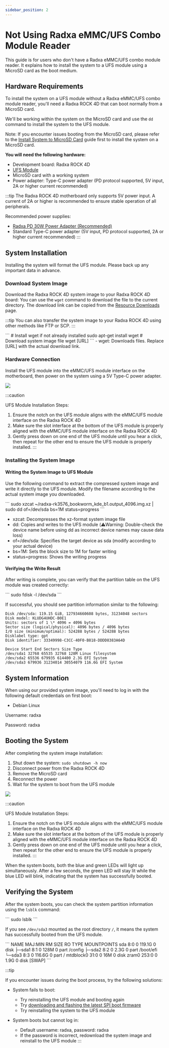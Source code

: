 ```yaml
---
sidebar_position: 2
---
```


# Not Using Radxa eMMC/UFS Combo Module Reader

This guide is for users who don't have a Radxa eMMC/UFS combo module reader. It explains how to install the system to a UFS module using a MicroSD card as the boot medium.

## Hardware Requirements

To install the system on a UFS module without a Radxa eMMC/UFS combo module reader, you'll need a Radxa ROCK 4D that can boot normally from a MicroSD card.

We'll be working within the system on the MicroSD card and use the `dd` command to install the system to the UFS module.

Note: If you encounter issues booting from the MicroSD card, please refer to the [Install System to MicroSD Card](../boot_sd) guide first to install the system on a MicroSD card.

**You will need the following hardware:**

- Development board: Radxa ROCK 4D
- [UFS Module](https://radxa.com/products/accessories/ufs-module)
- MicroSD card with a working system
- Power adapter: Type-C power adapter (PD protocol supported, 5V input, 2A or higher current recommended)

:::tip
The Radxa ROCK 4D motherboard only supports 5V power input. A current of 2A or higher is recommended to ensure stable operation of all peripherals.

Recommended power supplies:

- [Radxa PD 30W Power Adapter (Recommended)](https://radxa.com/products/accessories/power-pd-30w)
- Standard Type-C power adapter (5V input, PD protocol supported, 2A or higher current recommended)
  :::

## System Installation

Installing the system will format the UFS module. Please back up any important data in advance.

### Download System Image

Download the Radxa ROCK 4D system image to your Radxa ROCK 4D board: You can use the `wget` command to download the file to the current directory. The download link can be copied from the [Resource Downloads](../../../download) page.

:::tip
You can also transfer the system image to your Radxa ROCK 4D using other methods like FTP or SCP.
:::

<NewCodeBlock tip="radxa@radxa-4d$" type="device">
```
# Install wget if not already installed
sudo apt-get install wget
# Download system image file
wget [URL]
```
</NewCodeBlock>
- wget: Downloads files. Replace [URL] with the actual download link.

### Hardware Connection

Install the UFS module into the eMMC/UFS module interface on the motherboard, then power on the system using a 5V Type-C power adapter.

<div style={{textAlign: 'center'}}>
  <img src="/img/rock4/4d/boot-ufs-sd.webp" style={{width: '60%', maxWidth: '1200px'}} />
</div>

:::caution

UFS Module Installation Steps:

1. Ensure the notch on the UFS module aligns with the eMMC/UFS module interface on the Radxa ROCK 4D
2. Make sure the slot interface at the bottom of the UFS module is properly aligned with the eMMC/UFS module interface on the Radxa ROCK 4D
3. Gently press down on one end of the UFS module until you hear a click, then repeat for the other end to ensure the UFS module is properly installed.
   :::

### Installing the System Image

#### Writing the System Image to UFS Module

Use the following command to extract the compressed system image and write it directly to the UFS module. Modify the filename according to the actual system image you downloaded.

<NewCodeBlock tip="radxa@radxa-4d$" type="device">
```
sudo xzcat ~/radxa-rk3576_bookworm_kde_b1.output_4096.img.xz | sudo dd of=/dev/sda bs=1M status=progress
```
</NewCodeBlock>

- xzcat: Decompresses the xz-format system image file
- dd: Copies and writes to the UFS module (⚠️Warning: Double-check the device name before using dd as incorrect device names may cause data loss)
- of=/dev/sda: Specifies the target device as sda (modify according to your actual device)
- bs=1M: Sets the block size to 1M for faster writing
- status=progress: Shows the writing progress

#### Verifying the Write Result

After writing is complete, you can verify that the partition table on the UFS module was created correctly:

<NewCodeBlock tip="radxa@radxa-4d$" type="device">
```
sudo fdisk -l /dev/sda
```
</NewCodeBlock>

If successful, you should see partition information similar to the following:
<NewCodeBlock tip="radxa@radxa-4d$" type="device">

```
Disk /dev/sda: 119.15 GiB, 127934660608 bytes, 31234048 sectors
Disk model: KLUDG4UHDC-B0E1
Units: sectors of 1 \* 4096 = 4096 bytes
Sector size (logical/physical): 4096 bytes / 4096 bytes
I/O size (minimum/optimal): 524288 bytes / 524288 bytes
Disklabel type: gpt
Disk identifier: 33349998-C3CC-40F0-B818-DDDD8383A64D

Device Start End Sectors Size Type
/dev/sda1 32768 65535 32768 128M Linux filesystem
/dev/sda2 65536 679935 614400 2.3G EFI System
/dev/sda3 679936 31234014 30554079 116.6G EFI System
```

</NewCodeBlock>

## System Information

When using our provided system image, you'll need to log in with the following default credentials on first boot:

- Debian Linux

Username: radxa

Password: radxa

## Booting the System

After completing the system image installation:

1. Shut down the system: `sudo shutdown -h now`
2. Disconnect power from the Radxa ROCK 4D
3. Remove the MicroSD card
4. Reconnect the power
5. Wait for the system to boot from the UFS module

<div style={{textAlign: 'center'}}>
  <img src="/img/rock4/4d/boot-ufs.webp" style={{width: '100%', maxWidth: '1200px'}} />
</div>

:::caution

UFS Module Installation Steps:

1. Ensure the notch on the UFS module aligns with the eMMC/UFS module interface on the Radxa ROCK 4D
2. Make sure the slot interface at the bottom of the UFS module is properly aligned with the eMMC/UFS module interface on the Radxa ROCK 4D
3. Gently press down on one end of the UFS module until you hear a click, then repeat for the other end to ensure the UFS module is properly installed.
   :::

When the system boots, both the blue and green LEDs will light up simultaneously. After a few seconds, the green LED will stay lit while the blue LED will blink, indicating that the system has successfully booted.

## Verifying the System

After the system boots, you can check the system partition information using the `lsblk` command:

<NewCodeBlock tip="radxa@radxa-4d$" type="device">
```
sudo lsblk
```
</NewCodeBlock>

If you see `/dev/sda3` mounted as the root directory `/`, it means the system has successfully booted from the UFS module.

<NewCodeBlock tip="radxa@radxa-4d$" type="device">
```
NAME MAJ:MIN RM SIZE RO TYPE MOUNTPOINTS
sda 8:0 0 119.1G 0 disk
├─sda1 8:1 0 128M 0 part /config
├─sda2 8:2 0 2.3G 0 part /boot/efi
└─sda3 8:3 0 116.6G 0 part /
mtdblock0 31:0 0 16M 0 disk
zram0 253:0 0 1.9G 0 disk [SWAP]
```
</NewCodeBlock>

:::tip

If you encounter issues during the boot process, try the following solutions:

- System fails to boot:

  - Try reinstalling the UFS module and booting again
  - Try [downloading and flashing the latest SPI boot firmware](../boot_start)
  - Try reinstalling the system to the UFS module

- System boots but cannot log in:
  - Default username: radxa, password: radxa
  - If the password is incorrect, redownload the system image and reinstall to the UFS module
    :::
